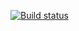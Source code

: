 [![Build status](https://ci.appveyor.com/api/projects/status/cciajphehi3i01ku?svg=true)](https://ci.appveyor.com/project/dmitriy-nekr/patterntask2)
